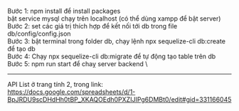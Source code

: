 Bước 1: npm install để install packages\
        bật service mysql chạy trên localhost (có thể dùng xampp để bật server)\
Bước 2: set các giá trị thích hợp để kết nối tới db trong file db/config/config.json\
Bước 3: bật terminal trong folder db, chạy lệnh npx sequelize-cli db:create để tạo db \
Bước 4: Chạy npx sequelize-cli db:migrate để tự động tạo table trên db \
Bước 5: npm run start để chaỵ server backend \

-------------------------------------------------------------------------
API List ở trang tính 2, trong link: https://docs.google.com/spreadsheets/d/1-BpJRDU9scDHdHh0tBP_XKAQOEdh0PXZIJIPg6DMBt0/edit#gid=331166045